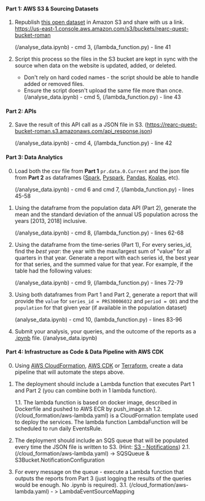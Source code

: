 #### Part 1: AWS S3 & Sourcing Datasets
1. Republish [this open dataset](https://download.bls.gov/pub/time.series/pr/) in Amazon S3 and share with us a link.
    https://us-east-1.console.aws.amazon.com/s3/buckets/rearc-quest-bucket-roman

    (/analyse_data.ipynb) - cmd 3, (/lambda_function.py) - line 41

2. Script this process so the files in the S3 bucket are kept in sync with the source when data on the website is updated, added, or deleted.
    - Don't rely on hard coded names - the script should be able to handle added or removed files.
    - Ensure the script doesn't upload the same file more than once.
    (/analyse_data.ipynb) - cmd 5, (/lambda_function.py) - line 43

#### Part 2: APIs
2. Save the result of this API call as a JSON file in S3.
    (https://rearc-quest-bucket-roman.s3.amazonaws.com/api_response.json)

    (/analyse_data.ipynb) - cmd 4, (/lambda_function.py) - line 42

#### Part 3: Data Analytics
0. Load both the csv file from **Part 1** `pr.data.0.Current` and the json file from **Part 2**
   as dataframes ([Spark](https://spark.apache.org/docs/1.6.1/api/java/org/apache/spark/sql/DataFrame.html),
                  [Pyspark](https://spark.apache.org/docs/latest/api/python/reference/api/pyspark.sql.DataFrame.html),
                  [Pandas](https://pandas.pydata.org/pandas-docs/stable/reference/api/pandas.DataFrame.html),
                  [Koalas](https://koalas.readthedocs.io/en/latest/),
                  etc).

    (/analyse_data.ipynb) - cmd 6 and cmd 7, (/lambda_function.py) - lines 45-58
    
1. Using the dataframe from the population data API (Part 2),
   generate the mean and the standard deviation of the annual US population across the years [2013, 2018] inclusive.

   (/analyse_data.ipynb) - cmd 8, (/lambda_function.py) - lines 62-68

2. Using the dataframe from the time-series (Part 1),
   For every series_id, find the *best year*: the year with the max/largest sum of "value" for all quarters in that year. Generate a report with each series id, the best year for that series, and the summed value for that year.
   For example, if the table had the following values:

   (/analyse_data.ipynb) - cmd 9, (/lambda_function.py) - lines 72-79


3. Using both dataframes from Part 1 and Part 2, generate a report that will provide the `value`
   for `series_id = PRS30006032` and `period = Q01` and the `population` for that given year (if available in the population dataset)

   (analyse_data.ipynb) - cmd 10, (lambda_function.py) - lines 83-96

4. Submit your analysis, your queries, and the outcome of the reports as a [.ipynb](https://fileinfo.com/extension/ipynb) file.
    (/analyse_data.ipynb)

#### Part 4: Infrastructure as Code & Data Pipeline with AWS CDK
0. Using [AWS CloudFormation](https://aws.amazon.com/cloudformation/), [AWS CDK](https://aws.amazon.com/cdk/) or [Terraform](https://www.terraform.io/), create a data pipeline that will automate the steps above.
1. The deployment should include a Lambda function that executes
   Part 1 and Part 2 (you can combine both in 1 lambda function).
   
    1.1. The lambda function is based on docker image, described in Dockerfile and pushed to AWS ECR by push_image.sh
    1.2. (/cloud_formation/aws-lambda.yaml) is a CloudFormation template used to deploy the services. 
         The lambda function LambdaFunction will be scheduled to run daily EventsRule.

2. The deployment should include an SQS queue that will be populated every time the JSON file is written to S3. (Hint: [S3 - Notifications](https://docs.aws.amazon.com/AmazonS3/latest/userguide/NotificationHowTo.html))
    2.1. (/cloud_formation/aws-lambda.yaml) -> SQSQueue & S3Bucket.NotificationConfiguration
3. For every message on the queue - execute a Lambda function that outputs the reports from Part 3 (just logging the results of the queries would be enough. No .ipynb is required).
    3.1. (/cloud_formation/aws-lambda.yaml) - > LambdaEventSourceMapping